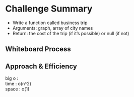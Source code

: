 # Challenge Summary
- Write a function called business trip
- Arguments: graph, array of city names
- Return: the cost of the trip (if it’s possible) or null (if not)

## Whiteboard Process


## Approach & Efficiency
big o :  
time : o(n^2)  
space : o(1)  
